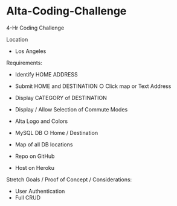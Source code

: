 # Alta-Coding-Challenge
4-Hr Coding Challenge

Location 
- Los Angeles

Requirements:

- Identify HOME ADDRESS
	
- Submit HOME and DESTINATION
	○ Click map or Text Address
		
- Display CATEGORY of DESTINATION
		
- Display / Allow Selection of Commute Modes
		
- Alta Logo and Colors
	
- MySQL DB 
	○ Home / Destination
		
- Map of all DB locations

- Repo on GitHub
	
- Host on Heroku


Stretch Goals / Proof of Concept / Considerations:

- User Authentication 
- Full CRUD
  

